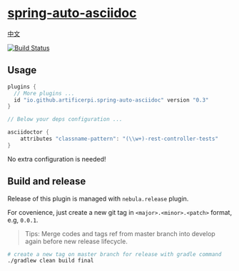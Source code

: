 # [spring-auto-asciidoc](https://plugins.gradle.org/plugin/io.github.artificerpi.spring-auto-asciidoc)

[中文](./README-zh.md)

[![Build Status](https://cloud.drone.io/api/badges/artificerpi/spring-auto-asciidoc/status.svg)](https://cloud.drone.io/artificerpi/spring-auto-asciidoc)


## Usage

```groovy
plugins {
  // More plugins ...
  id "io.github.artificerpi.spring-auto-asciidoc" version "0.3"
}

// Below your deps configuration ...

asciidoctor {
    attributes "classname-pattern": "(\\w+)-rest-controller-tests"
}
```

No extra configuration is needed!

## Build and release
Release of this plugin is managed with `nebula.release` plugin.

For covenience, just create a new git tag in `<major>.<minor>.<patch>` format, e.g, `0.0.1`.

> Tips: Merge codes and tags ref from master branch into develop again before new release lifecycle.

```bash
# create a new tag on master branch for release with gradle command
./gradlew clean build final
```
